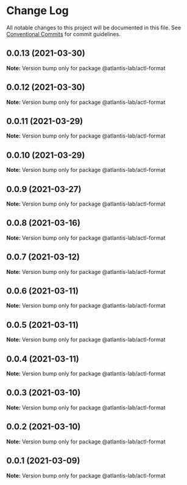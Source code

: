 # Change Log

All notable changes to this project will be documented in this file.
See [Conventional Commits](https://conventionalcommits.org) for commit guidelines.

## 0.0.13 (2021-03-30)

**Note:** Version bump only for package @atlantis-lab/actl-format





## 0.0.12 (2021-03-30)

**Note:** Version bump only for package @atlantis-lab/actl-format





## 0.0.11 (2021-03-29)

**Note:** Version bump only for package @atlantis-lab/actl-format





## 0.0.10 (2021-03-29)

**Note:** Version bump only for package @atlantis-lab/actl-format





## 0.0.9 (2021-03-27)

**Note:** Version bump only for package @atlantis-lab/actl-format





## 0.0.8 (2021-03-16)

**Note:** Version bump only for package @atlantis-lab/actl-format





## 0.0.7 (2021-03-12)

**Note:** Version bump only for package @atlantis-lab/actl-format





## 0.0.6 (2021-03-11)

**Note:** Version bump only for package @atlantis-lab/actl-format





## 0.0.5 (2021-03-11)

**Note:** Version bump only for package @atlantis-lab/actl-format





## 0.0.4 (2021-03-11)

**Note:** Version bump only for package @atlantis-lab/actl-format





## 0.0.3 (2021-03-10)

**Note:** Version bump only for package @atlantis-lab/actl-format





## 0.0.2 (2021-03-10)

**Note:** Version bump only for package @atlantis-lab/actl-format





## 0.0.1 (2021-03-09)

**Note:** Version bump only for package @atlantis-lab/actl-format
